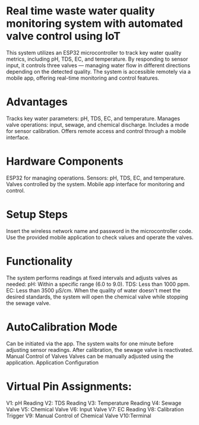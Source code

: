# Real time waste water quality monitoring system with automated valve control using IoT



This system utilizes an ESP32 microcontroller to track key water quality metrics, including pH, TDS, EC, and temperature. By responding to sensor input, it controls three valves — managing water flow in different directions depending on the detected quality. The system is accessible remotely via a mobile app, offering real-time monitoring and control features.

# Advantages
Tracks key water parameters: pH, TDS, EC, and temperature.
Manages valve operations: input, sewage, and chemical discharge.
Includes a mode for sensor calibration.
Offers remote access and control through a mobile interface.

# Hardware Components


ESP32 for managing operations.
Sensors: pH, TDS, EC, and temperature.
Valves controlled by the system.
Mobile app interface for monitoring and control.

# Setup Steps

Insert the wireless network name and password in the microcontroller code.
Use the provided mobile application to check values and operate the valves.

# Functionality

The system performs readings at fixed intervals and adjusts valves as needed:
pH: Within a specific range (6.0 to 9.0).
TDS: Less than 1000 ppm.
EC: Less than 3500 µS/cm.
When the quality of water doesn't meet the desired standards, the system will open the chemical valve while stopping the sewage valve.

# AutoCalibration Mode

Can be initiated via the app.
The system waits for one minute before adjusting sensor readings.
After calibration, the sewage valve is reactivated.
Manual Control of Valves
Valves can be manually adjusted using the application.
Application Configuration

# Virtual Pin Assignments:

V1: pH Reading
V2: TDS Reading
V3: Temperature Reading
V4: Sewage Valve
V5: Chemical Valve
V6: Input Valve
V7: EC Reading
V8: Calibration Trigger
V9: Manual Control of Chemical Valve
V10:Terminal
